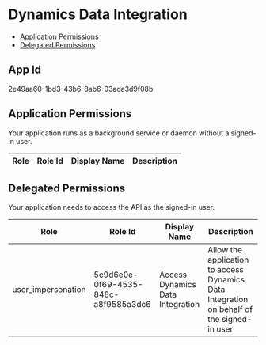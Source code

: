 # Dynamics Data Integration
- [Application Permissions](#application-permissions)
- [Delegated Permissions](#delegated-permissions)

## App Id
2e49aa60-1bd3-43b6-8ab6-03ada3d9f08b

## Application Permissions
Your application runs as a background service or daemon without a signed-in user.

| Role | Role Id | Display Name | Description |
|---|---|---|---|

## Delegated Permissions
Your application needs to access the API as the signed-in user. 

| Role | Role Id | Display Name | Description |
|---|---|---|---|
| user_impersonation | 5c9d6e0e-0f69-4535-848c-a8f9585a3dc6 | Access Dynamics Data Integration | Allow the application to access Dynamics Data Integration on behalf of the signed-in user |

